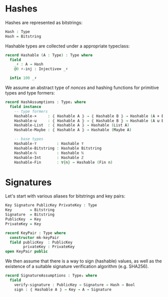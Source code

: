 <!--
```agda
{-# OPTIONS --safe #-}
module Hash where

open import Prelude

private variable A B : Type
```
-->

# Hashes

Hashes are represented as bitstrings:
```agda
Hash : Type
Hash = Bitstring
```
<!--
```agda
variable H H′ : Hash
```
-->

Hashable types are collected under a appropriate typeclass:
```agda
record Hashable (A : Type) : Type where
  field
    _♯ : A → Hash
    @0 ♯-inj : Injective≡ _♯

  infix 100 _♯
```
<!--
```agda
Hashable¹ : ∀ {A} → (A → Type) → Type
Hashable¹ P = ∀ {x} → Hashable (P x)
```
-->

We assume an abstract type of *nonces* and
hashing functions for primitive types and type formers:
```agda
record HashAssumptions : Type₁ where
  field instance
    -- type formers
    Hashable-×     : ⦃ Hashable A ⦄ → ⦃ Hashable B ⦄ → Hashable (A × B)
    Hashable-⊎     : ⦃ Hashable A ⦄ → ⦃ Hashable B ⦄ → Hashable (A ⊎ B)
    Hashable-List  : ⦃ Hashable A ⦄ → Hashable (List A)
    Hashable-Maybe : ⦃ Hashable A ⦄ → Hashable (Maybe A)

    -- base types
    Hashable-⊤         : Hashable ⊤
    Hashable-Bitstring : Hashable Bitstring
    Hashable-ℕ         : Hashable ℕ
    Hashable-Int       : Hashable ℤ
    Hashable-Fin       : ∀{n} → Hashable (Fin n)
```
<!--
```agda
open Hashable ⦃...⦄ public
```
-->

# Signatures

Let's start with various aliases for bitstrings and key pairs:
```agda
Key Signature PublicKey PrivateKey : Type
Key        = Bitstring
Signature  = Bitstring
PublicKey  = Key
PrivateKey = Key

record KeyPair : Type where
  constructor mk-keyPair
  field publicKey  : PublicKey
        privateKey : PrivateKey
open KeyPair public
```

We then assume that there is a way to sign (hashable) values,
as well as the existence of a suitable signature verification algorithm (e.g. SHA256).
```agda
record SignatureAssumptions : Type₁ where
  field
    verify-signature : PublicKey → Signature → Hash → Bool
    sign : ⦃ Hashable A ⦄ → Key → A → Signature
```
